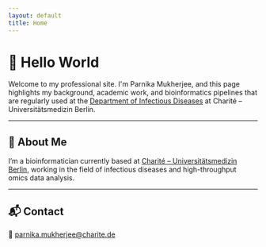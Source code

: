 ```yaml
---
layout: default
title: Home
---
```


# 👋 Hello World

Welcome to my professional site. I'm Parnika Mukherjee, and this page highlights my background, academic work, and bioinformatics pipelines that are regularly used at the [Department of Infectious Diseases](https://infektiologie-pneumologie.charite.de/ueber_den_faecherverbund/team) at Charité – Universitätsmedizin Berlin.

---

## 📄 About Me

I’m a bioinformatician currently based at [Charité – Universitätsmedizin Berlin](https://www.charite.de/en/), working in the field of infectious diseases and high-throughput omics data analysis.

---

## 📬 Contact

📧 [parnika.mukherjee@charite.de](mailto:parnika.mukherjee@charite.de)
